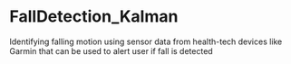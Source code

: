 # FallDetection_Kalman
Identifying falling motion using sensor data from health-tech devices like Garmin that can be used to alert user if fall is detected
